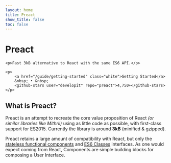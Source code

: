 ```yaml
---
layout: home
title: Preact
show_title: false
toc: false
---
```


<jumbotron>
	<h1>
        <logo height="1.5em" title="Preact" text>Preact</logo>
    </h1>

	<p>Fast 3kB alternative to React with the same ES6 API.</p>

	<p>
		<a href="/guide/getting-started" class="white">Getting Started</a>
		&nbsp; • &nbsp;
		<github-stars user="developit" repo="preact">4,750+</github-stars>
	</p>
</jumbotron>



## What is Preact?

Preact is an attempt to recreate the core value proposition of React _(or similar libraries like Mithril)_ using as little code as possible, with first-class support for ES2015.  Currently the library is around **3kB** (minified & gzipped).

Preact retains a large amount of compatibility with React, but only the [stateless functional components] and [ES6 Classes] interfaces.
As one would expect coming from React, Components are simple building blocks for composing a User Interface.


[Stateless Functional Components]: https://facebook.github.io/react/blog/2015/10/07/react-v0.14.html#stateless-functional-components
[ES6 Classes]: https://facebook.github.io/react/docs/reusable-components.html#es6-classes
